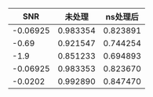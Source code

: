 | SNR      | 未处理   | ns处理后 |
| -------- | -------- | -------- |
| -0.06925 | 0.983354 | 0.823891 |
| -0.69    | 0.921547 | 0.744254 |
| -1.9     | 0.851233 | 0.694893 |
| -0.06925 | 0.983353 | 0.823670 |
| -0.0202  | 0.992890 | 0.847470 |

